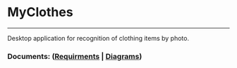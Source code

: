 # MyClothes
____
Desktop application for recognition of clothing items by photo.
### Documents: ([Requirments](https://github.com/widbnudb/MyClothes/blob/master/Documents/Requirments.md) | [Diagrams](https://github.com/widbnudb/MyClothes/blob/master/Documents/Diagrams/Diagrams.md))
             


